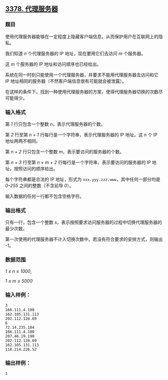 ## [3378. 代理服务器](https://www.acwing.com/problem/content/3381/)

### 题目

使用代理服务器能够在一定程度上隐藏客户端信息，从而保护用户在互联网上的隐私。

我们知道 *n* 个代理服务器的 IP 地址，现在要用它们去访问 *m* 个服务器。

这 *m* 个服务器的 IP 地址和访问顺序也已经给出。

系统在同一时刻只能使用一个代理服务器，并要求不能用代理服务器去访问和它 IP 地址相同的服务器（不然客户端信息很有可能就会被泄露）。

在这样的条件下，找到一种使用代理服务器的方案，使得代理服务器切换的次数尽可能得少。

### 输入格式

第 *1* 行只包含一个整数 *n*，表示代理服务器的个数。

第 *2* 行至第 *n + 1* 行每行是一个字符串，表示代理服务器的 IP 地址。这 *n* 个 IP 地址两两不相同。

第 *n + 2* 行只包含一个整数 *m*，表示要访问的服务器的个数。

第 *n + 3* 行至第 *n + m + 2* 行每行是一个字符串，表示要访问的服务器的 IP 地址，按照访问的顺序给出。

每个字符串都是合法的 IP 地址，形式为 `xxx.yyy.zzz.www`，其中任何一部分均是 *0–255* 之间的整数（不含前导 *0*）。

输入数据的任何一行都不包含空格字符。

### 输出格式

只有一行，包含一个整数 *s*，表示按照要求访问服务器的过程中切换代理服务器的最少次数。

第一次使用的代理服务器不计入切换次数中。若没有符合要求的安排方式，则输出 *-1*。

### 数据范围

*1 ≤ n ≤ 1000*,

*1 ≤ m ≤ 5000*

### 输入样例：

```
3
166.111.4.100
162.105.131.113
202.112.128.69
6
72.14.235.104
166.111.4.100
207.46.19.190
202.112.128.69
162.105.131.113
118.214.226.52
```

### 输出样例：

```
1
```
